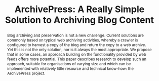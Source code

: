 ---
abstract: 'Blog archiving and preservation is not a new challenge. Current solutions
  are commonly based on typical web archiving activities, whereby a crawler is configured
  to harvest a copy of the blog and return the copy to a web archive. Yet this is
  not the only solution, nor is it always the most appropriate. We propose that in
  some cases, an approach building on the functionality provided by web feeds offers
  more potential. This paper describes research to develop such an approach, suitable
  for organisations of varying size and which can be implemented with relatively little
  resource and technical know-how: the ArchivePress project.'
creators:
- Maureen Pennock
- Richard Davis
date: null
document_url: https://services.phaidra.univie.ac.at/api/object/o:294013/download
grand_parent: iPRES
institutions: []
keywords:
- san francisco
landing_page_url: https://phaidra.univie.ac.at/o:294013
language: eng
layout: publication
license: CC BY-SA 3.0 AT
notes_url: null
parent: iPRES 2009
publication_type: paper
size: 991675
slides_url: null
source_name: iPRES
stream_url: null
title: 'ArchivePress: A Really Simple Solution to Archiving Blog Content'
year: 2009
---